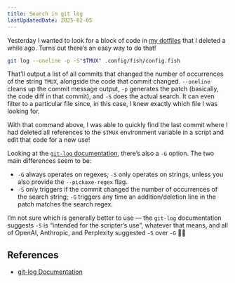 ```yaml
---
title: Search in git log
lastUpdatedDate: 2025-02-05
---
```


Yesterday I wanted to look for a block of code in [my dotfiles](https://github.com/rwblickhan/dotfiles) that I deleted a while ago. Turns out there’s an easy way to do that!

```bash
git log --oneline -p -S"$TMUX" .config/fish/config.fish
```

That’ll output a list of all commits that changed the number of occurrences of the string `TMUX`, alongside the code that commit changed. `--oneline` cleans up the commit message output, `-p` generates the patch (basically, the code diff in that commit), and `-S` does the actual search. It can even filter to a particular file since, in this case, I knew exactly which file I was looking for.

With that command above, I was able to quickly find the last commit where I had deleted all references to the `$TMUX` environment variable in a script and edit that code for a new use!

Looking at the [`git-log` documentation](https://git-scm.com/docs/git-log), there’s also a `-G` option. The two main differences seem to be:

* `-G` always operates on regexes; `-S` only operates on strings, unless you also provide the `--pickaxe-regex` flag.
* `-S` only triggers if the commit changed the number of occurrences of the search string; `-G` triggers any time an addition/deletion line in the patch matches the search regex.

I’m not sure which is generally better to use — the `git-log` documentation suggests `-S` is “intended for the scripter’s use”, whatever that means, and all of OpenAI, Anthropic, and Perplexity suggested `-S` over `-G` 🤷‍♀️

## References

* [git-log Documentation](https://git-scm.com/docs/git-log)

